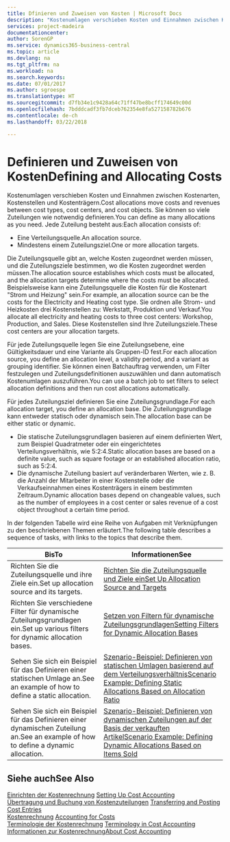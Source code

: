 ```yaml
---
title: Dfinieren und Zuweisen von Kosten | Microsoft Docs
description: "Kostenumlagen verschieben Kosten und Einnahmen zwischen Kostenarten, Kostenstellen und Kostenträgern. Sie können so viele Zuteilungen wie notwendig definieren."
services: project-madeira
documentationcenter: 
author: SorenGP
ms.service: dynamics365-business-central
ms.topic: article
ms.devlang: na
ms.tgt_pltfrm: na
ms.workload: na
ms.search.keywords: 
ms.date: 07/01/2017
ms.author: sgroespe
ms.translationtype: HT
ms.sourcegitcommit: d7fb34e1c9428a64c71ff47be8bcff174649c00d
ms.openlocfilehash: 7bdddcadf3fb7dceb762354e8fa527158782b676
ms.contentlocale: de-ch
ms.lasthandoff: 03/22/2018

---
```

# <a name="defining-and-allocating-costs"></a><span data-ttu-id="06611-104">Definieren und Zuweisen von Kosten</span><span class="sxs-lookup"><span data-stu-id="06611-104">Defining and Allocating Costs</span></span>
<span data-ttu-id="06611-105">Kostenumlagen verschieben Kosten und Einnahmen zwischen Kostenarten, Kostenstellen und Kostenträgern.</span><span class="sxs-lookup"><span data-stu-id="06611-105">Cost allocations move costs and revenues between cost types, cost centers, and cost objects.</span></span> <span data-ttu-id="06611-106">Sie können so viele Zuteilungen wie notwendig definieren.</span><span class="sxs-lookup"><span data-stu-id="06611-106">You can define as many allocations as you need.</span></span> <span data-ttu-id="06611-107">Jede Zuteilung besteht aus:</span><span class="sxs-lookup"><span data-stu-id="06611-107">Each allocation consists of:</span></span>  

-   <span data-ttu-id="06611-108">Eine Verteilungsquelle.</span><span class="sxs-lookup"><span data-stu-id="06611-108">An allocation source.</span></span>  
-   <span data-ttu-id="06611-109">Mindestens einem Zuteilungsziel.</span><span class="sxs-lookup"><span data-stu-id="06611-109">One or more allocation targets.</span></span>  

<span data-ttu-id="06611-110">Die Zuteilungsquelle gibt an, welche Kosten zugeordnet werden müssen, und die Zuteilungsziele bestimmen, wo die Kosten zugeordnet werden müssen.</span><span class="sxs-lookup"><span data-stu-id="06611-110">The allocation source establishes which costs must be allocated, and the allocation targets determine where the costs must be allocated.</span></span> <span data-ttu-id="06611-111">Beispielsweise kann eine Zuteilungsquelle die Kosten für die Kostenart "Strom und Heizung" sein.</span><span class="sxs-lookup"><span data-stu-id="06611-111">For example, an allocation source can be the costs for the Electricity and Heating cost type.</span></span> <span data-ttu-id="06611-112">Sie ordnen alle Strom- und Heizkosten drei Kostenstellen zu: Werkstatt, Produktion und Verkauf.</span><span class="sxs-lookup"><span data-stu-id="06611-112">You allocate all electricity and heating costs to three cost centers: Workshop, Production, and Sales.</span></span> <span data-ttu-id="06611-113">Diese Kostenstellen sind Ihre Zuteilungsziele.</span><span class="sxs-lookup"><span data-stu-id="06611-113">These cost centers are your allocation targets.</span></span>  

<span data-ttu-id="06611-114">Für jede Zuteilungsquelle legen Sie eine Zuteilungsebene, eine Gültigkeitsdauer und eine Variante als Gruppen-ID fest.</span><span class="sxs-lookup"><span data-stu-id="06611-114">For each allocation source, you define an allocation level, a validity period, and a variant as grouping identifier.</span></span> <span data-ttu-id="06611-115">Sie können einen Batchauftrag verwenden, um Filter festzulegen und Zuteilungsdefinitionen auszuwählen und dann automatisch Kostenumlagen auszuführen.</span><span class="sxs-lookup"><span data-stu-id="06611-115">You can use a batch job to set filters to select allocation definitions and then run cost allocations automatically.</span></span>  

<span data-ttu-id="06611-116">Für jedes Zuteilungsziel definieren Sie eine Zuteilungsgrundlage.</span><span class="sxs-lookup"><span data-stu-id="06611-116">For each allocation target, you define an allocation base.</span></span> <span data-ttu-id="06611-117">Die Zuteilungsgrundlage kann entweder statisch oder dynamisch sein.</span><span class="sxs-lookup"><span data-stu-id="06611-117">The allocation base can be either static or dynamic.</span></span>  

-   <span data-ttu-id="06611-118">Die statische Zuteilungsgrundlagen basieren auf einem definierten Wert, zum Beispiel Quadratmeter oder ein eingerichtetes Verteilungsverhältnis, wie 5:2:4.</span><span class="sxs-lookup"><span data-stu-id="06611-118">Static allocation bases are based on a definite value, such as square footage or an established allocation ratio, such as 5:2:4.</span></span>  
-   <span data-ttu-id="06611-119">Die dynamische Zuteilung basiert auf veränderbaren Werten, wie z. B. die Anzahl der Mitarbeiter in einer Kostenstelle oder die Verkaufseinnahmen eines Kostenträgers in einem bestimmten Zeitraum.</span><span class="sxs-lookup"><span data-stu-id="06611-119">Dynamic allocation bases depend on changeable values, such as the number of employees in a cost center or sales revenue of a cost object throughout a certain time period.</span></span>  

<span data-ttu-id="06611-120">In der folgenden Tabelle wird eine Reihe von Aufgaben mit Verknüpfungen zu den beschriebenen Themen erläutert.</span><span class="sxs-lookup"><span data-stu-id="06611-120">The following table describes a sequence of tasks, with links to the topics that describe them.</span></span>

|<span data-ttu-id="06611-121">Bis</span><span class="sxs-lookup"><span data-stu-id="06611-121">To</span></span>|<span data-ttu-id="06611-122">Informationen</span><span class="sxs-lookup"><span data-stu-id="06611-122">See</span></span>|  
|--------|---------|  
|<span data-ttu-id="06611-123">Richten Sie die Zuteilungsquelle und ihre Ziele ein.</span><span class="sxs-lookup"><span data-stu-id="06611-123">Set up allocation source and its targets.</span></span>|[<span data-ttu-id="06611-124">Richten Sie die Zuteilungsquelle und Ziele ein</span><span class="sxs-lookup"><span data-stu-id="06611-124">Set Up Allocation Source and Targets</span></span>](finance-how-to-set-up-allocation-source-and-targets.md)|  
|<span data-ttu-id="06611-125">Richten Sie verschiedene Filter für dynamische Zuteilungsgrundlagen ein.</span><span class="sxs-lookup"><span data-stu-id="06611-125">Set up various filters for dynamic allocation bases.</span></span>|[<span data-ttu-id="06611-126">Setzen von Filtern für dynamische Zuteilungsgrundlagen</span><span class="sxs-lookup"><span data-stu-id="06611-126">Setting Filters for Dynamic Allocation Bases</span></span>](finance-setting-filters-for-dynamic-allocation-bases.md)|  
|<span data-ttu-id="06611-127">Sehen Sie sich ein Beispiel für das Definieren einer statischen Umlage an.</span><span class="sxs-lookup"><span data-stu-id="06611-127">See an example of how to define a static allocation.</span></span>|[<span data-ttu-id="06611-128">Szenario-Beispiel: Definieren von statischen Umlagen basierend auf dem Verteilungsverhältnis</span><span class="sxs-lookup"><span data-stu-id="06611-128">Scenario Example: Defining Static Allocations Based on Allocation Ratio</span></span>](finance-scenario-example-defining-static-allocations-based-on-allocation-ratio.md)|  
|<span data-ttu-id="06611-129">Sehen Sie sich ein Beispiel für das Definieren einer dynamischen Zuteilung an.</span><span class="sxs-lookup"><span data-stu-id="06611-129">See an example of how to define a dynamic allocation.</span></span>|[<span data-ttu-id="06611-130">Szenario-Beispiel: Definieren von dynamischen Zuteilungen auf der Basis der verkauften Artikel</span><span class="sxs-lookup"><span data-stu-id="06611-130">Scenario Example: Defining Dynamic Allocations Based on Items Sold</span></span>](finance-scenario-example-defining-dynamic-allocations-based-on-items-sold.md)|  

## <a name="see-also"></a><span data-ttu-id="06611-131">Siehe auch</span><span class="sxs-lookup"><span data-stu-id="06611-131">See Also</span></span>  
 <span data-ttu-id="06611-132">[Einrichten der Kostenrechnung](finance-set-up-cost-accounting.md) </span><span class="sxs-lookup"><span data-stu-id="06611-132">[Setting Up Cost Accounting](finance-set-up-cost-accounting.md) </span></span>  
 <span data-ttu-id="06611-133">[Übertragung und Buchung von Kostenzuteilungen](finance-transfer-and-post-cost-entries.md) </span><span class="sxs-lookup"><span data-stu-id="06611-133">[Transferring and Posting Cost Entries](finance-transfer-and-post-cost-entries.md) </span></span>  
 <span data-ttu-id="06611-134">[Kostenrechnung](finance-manage-cost-accounting.md) </span><span class="sxs-lookup"><span data-stu-id="06611-134">[Accounting for Costs](finance-manage-cost-accounting.md) </span></span>  
 <span data-ttu-id="06611-135">[Terminologie der Kostenrechnung](finance-terminology-in-cost-accounting.md) </span><span class="sxs-lookup"><span data-stu-id="06611-135">[Terminology in Cost Accounting](finance-terminology-in-cost-accounting.md) </span></span>  
 [<span data-ttu-id="06611-136">Informationen zur Kostenrechnung</span><span class="sxs-lookup"><span data-stu-id="06611-136">About Cost Accounting</span></span>](finance-about-cost-accounting.md)

